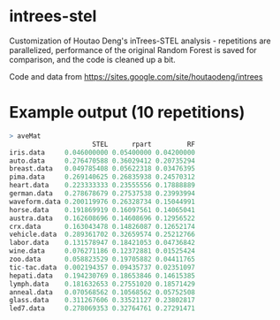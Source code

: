 # intrees-stel
Customization of Houtao Deng's inTrees-STEL analysis - repetitions are parallelized, performance of the original Random Forest is saved for comparison, and the code is cleaned up a bit.

Code and data from https://sites.google.com/site/houtaodeng/intrees

# Example output (10 repetitions)
```r
> aveMat
                     STEL      rpart         RF
iris.data     0.046000000 0.05400000 0.04200000
auto.data     0.276470588 0.36029412 0.20735294
breast.data   0.049785408 0.05622318 0.03476395
pima.data     0.269140625 0.26835938 0.24570312
heart.data    0.223333333 0.23555556 0.17888889
german.data   0.278678679 0.27537538 0.23993994
waveform.data 0.200119976 0.26328734 0.15044991
horse.data    0.191869919 0.16097561 0.14065041
austra.data   0.162608696 0.14608696 0.12956522
crx.data      0.163043478 0.14826087 0.12652174
vehicle.data  0.289361702 0.32659574 0.25212766
labor.data    0.131578947 0.18421053 0.04736842
wine.data     0.076271186 0.12372881 0.01525424
zoo.data      0.058823529 0.19705882 0.04411765
tic-tac.data  0.002194357 0.09435737 0.02351097
hepati.data   0.194230769 0.18653846 0.14615385
lymph.data    0.181632653 0.27551020 0.18571429
anneal.data   0.070568562 0.10568562 0.05752508
glass.data    0.311267606 0.33521127 0.23802817
led7.data     0.278069353 0.32764761 0.27291471
```
